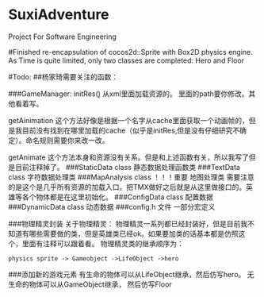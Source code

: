 # SuxiAdventure
Project For Software Engineering

#Finished
re-encapsulation of cocos2d::Sprite with Box2D physics engine.
As Time is quite limited, only two classes are completed: Hero and Floor


#Todo:
##杨家琦需要关注的函数：

###GameManager:
initRes(̨)    从xml里面加载资源的。   里面的path要你修改。其他看着写。

getAinimation 这个方法好像是根据一个名字从cache里面获取一个动画帧的，但是我目前没有找到在哪里加载的cache（似乎是initRes,但是没有仔细研究不确定）。命名规则需要你来改一改。

getAnimate 这个方法本身和资源没有关系。但是和上述函数有关，所以我写了但是目前注释掉了。
###StaticData class
静态数据处理函数类
###TextData class
字符数据处理类
###MapAnalysis class  ！！！重要
地图处理类
需要注意的是这个是几乎所有资源的加载入口。把TMX做好之后就是从这里做接口的。英雄等各个物体都是在这里初始化。
###ConfigData class
配置数据
###DynamicData class
动态数据
###config.h 文件
一部分宏定义

###物理精灵封装
关于物理精灵：
	物理精灵一系列都已经封装好，但是目前我不知道有哪些需要做的类，但是英雄类已经ok。如果要加类的话基本都是仿照这个，里面有注释可以跟着看。
	物理精灵类的继承顺序为：
  
	physics sprite -> Gameobject ->LifeObject ->hero
###添加新的游戏元素
有生命的物体可以从LifeObject继承，然后仿写hero。
无生命的物体可以从GameObject继承， 然后仿写Floor

